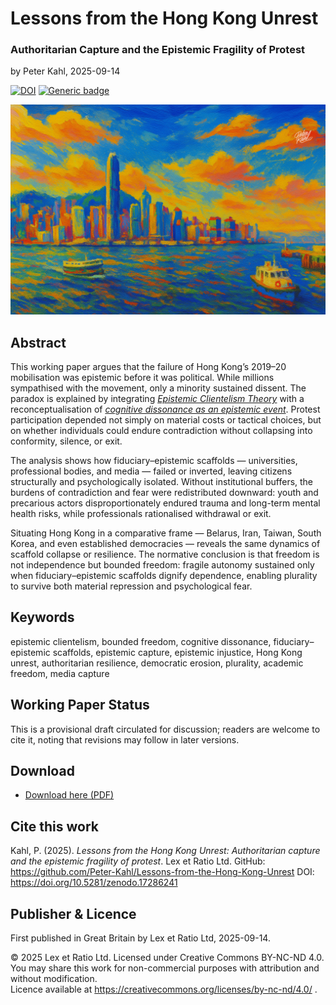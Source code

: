 # Lessons from the Hong Kong Unrest

### Authoritarian Capture and the Epistemic Fragility of Protest

by Peter Kahl, 2025-09-14

[![DOI](https://zenodo.org/badge/DOI/10.5281/zenodo.17286241.svg)](https://doi.org/10.5281/zenodo.17286241) [![Generic badge](https://img.shields.io/badge/ORCID-0009.0003.1616.4843-green.svg)](https://orcid.org/0009-0003-1616-4843)


![alt text](https://github.com/Peter-Kahl/Lessons-from-the-Hong-Kong-Unrest/blob/main/hong_kong.jpg?raw=true)

## Abstract

This working paper argues that the failure of Hong Kong’s 2019–20 mobilisation was epistemic before it was political. While millions sympathised with the movement, only a minority sustained dissent. The paradox is explained by integrating [_Epistemic Clientelism Theory_](https://github.com/Peter-Kahl/Epistemic-Clientelism-Theory) with a reconceptualisation of [_cognitive dissonance as an epistemic event_](https://github.com/Peter-Kahl/Cognitive-Dissonance-as-Epistemic-Event). Protest participation depended not simply on material costs or tactical choices, but on whether individuals could endure contradiction without collapsing into conformity, silence, or exit.

The analysis shows how fiduciary–epistemic scaffolds — universities, professional bodies, and media — failed or inverted, leaving citizens structurally and psychologically isolated. Without institutional buffers, the burdens of contradiction and fear were redistributed downward: youth and precarious actors disproportionately endured trauma and long-term mental health risks, while professionals rationalised withdrawal or exit.

Situating Hong Kong in a comparative frame — Belarus, Iran, Taiwan, South Korea, and even established democracies — reveals the same dynamics of scaffold collapse or resilience. The normative conclusion is that freedom is not independence but bounded freedom: fragile autonomy sustained only when fiduciary–epistemic scaffolds dignify dependence, enabling plurality to survive both material repression and psychological fear.

## Keywords

epistemic clientelism, bounded freedom, cognitive dissonance, fiduciary–epistemic scaffolds, epistemic capture, epistemic injustice, Hong Kong unrest, authoritarian resilience, democratic erosion, plurality, academic freedom, media capture

## Working Paper Status

This is a provisional draft circulated for discussion; readers are welcome to cite it, noting that revisions may follow in later versions.

## Download

- [Download here (PDF)](https://raw.githubusercontent.com/Peter-Kahl/Lessons-from-the-Hong-Kong-Unrest/master/Kahl_P_Lessons_from_the_Hong_Kong_Unrest_2025-09-14.pdf)

## Cite this work

Kahl, P. (2025). _Lessons from the Hong Kong Unrest: Authoritarian capture and the epistemic fragility of protest_. Lex et Ratio Ltd. GitHub: https://github.com/Peter-Kahl/Lessons-from-the-Hong-Kong-Unrest DOI: https://doi.org/10.5281/zenodo.17286241

## Publisher & Licence

First published in Great Britain by Lex et Ratio Ltd, 2025-09-14.

© 2025 Lex et Ratio Ltd. Licensed under Creative Commons BY-NC-ND 4.0.\
You may share this work for non-commercial purposes with attribution and without modification.\
Licence available at https://creativecommons.org/licenses/by-nc-nd/4.0/ .